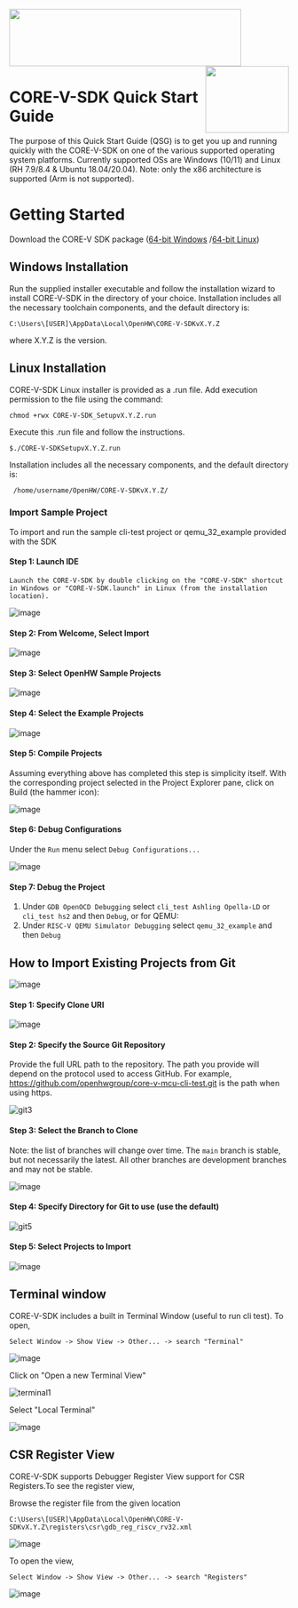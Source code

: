 <img src="https://www.openhwgroup.org/images/openhw-landscape.png" width="418px" height="103px" /> <img src="https://www.openhwgroup.org/images/core-v-portrait.png" align="right" width="150px" height="120px"/>

# CORE-V-SDK Quick Start Guide
The purpose of this Quick Start Guide (QSG) is to get you up and running quickly with the CORE-V-SDK on one of the various supported operating system platforms.
Currently supported OSs are Windows (10/11) and Linux (RH 7.9/8.4 & Ubuntu 18.04/20.04). Note: only the x86 architecture is supported (Arm is not supported).

# Getting Started
Download the CORE-V SDK package ([64-bit Windows](http://downloads.openhwgroup.org/) /[64-bit Linux](http://downloads.openhwgroup.org/))

## Windows Installation
Run the supplied installer executable and follow the installation wizard to install CORE-V-SDK in the directory of your choice. Installation includes all 
the necessary toolchain components, and the default directory is:
~~~
C:\Users\[USER]\AppData\Local\OpenHW\CORE-V-SDKvX.Y.Z
~~~
where X.Y.Z is the version.
## Linux Installation
CORE-V-SDK Linux installer is provided as a .run file. Add execution permission to the file using the command:
~~~
chmod +rwx CORE-V-SDK_SetupvX.Y.Z.run
~~~
Execute this .run file and follow the instructions.
~~~
$./CORE-V-SDKSetupvX.Y.Z.run
~~~
 Installation includes all the necessary components, and the default directory is: 
~~~ 
 /home/username/OpenHW/CORE-V-SDKvX.Y.Z/
~~~

### Import Sample Project
To import and run the sample cli-test project or qemu_32_example provided with the SDK 

#### Step 1: Launch IDE
~~~
Launch the CORE-V-SDK by double clicking on the "CORE-V-SDK" shortcut in Windows or "CORE-V-SDK.launch" in Linux (from the installation location).
~~~
![image](https://user-images.githubusercontent.com/69203453/166261343-412d61b7-6b86-41ac-9e07-bd2a5b25338d.png)


#### Step 2: From Welcome, Select Import

![image](https://user-images.githubusercontent.com/69203453/166261646-2730ab0d-79c3-4cfe-983b-a15dc8497ca5.png)

#### Step 3: Select OpenHW Sample Projects

![image](https://user-images.githubusercontent.com/69203453/165941846-1476e590-fc4d-4ffe-bb98-eff27eda7c39.png)

#### Step 4: Select the Example Projects 

![image](https://user-images.githubusercontent.com/69203453/165941926-c93e3689-a374-4301-8ba4-70a2276474d5.png)

#### Step 5: Compile Projects

Assuming everything above has completed this step is simplicity itself. With the corresponding project selected in the Project Explorer pane, click on Build (the hammer icon):

![image](https://user-images.githubusercontent.com/69203453/166262302-143bb245-61b6-4817-8107-9307ebd743fd.png)

#### Step 6: Debug Configurations

Under the `Run` menu select `Debug Configurations...`

![image](https://user-images.githubusercontent.com/69203453/166262803-49f91f14-3879-477e-a59e-49147fa6b94d.png)

#### Step 7: Debug the Project 
1. Under `GDB OpenOCD Debugging` select `cli_test Ashling Opella-LD` or `cli_test hs2` and then `Debug`, or for QEMU:
2. Under `RISC-V QEMU Simulator Debugging` select `qemu_32_example` and then `Debug`

## How to Import Existing Projects from Git

![image](https://user-images.githubusercontent.com/69203453/166265280-5c0928d1-ba7c-492d-a06c-58182a3c7aa5.png)

#### Step 1: Specify Clone URI

![image](https://user-images.githubusercontent.com/69203453/165948885-bf7bc6e9-7709-4d16-ad50-c180618631d9.png)

#### Step 2: Specify the Source Git Repository

Provide the full URL path to the repository. The path you provide will depend on the protocol used to access GitHub. For example, https://github.com/openhwgroup/core-v-mcu-cli-test.git is the path when using https.

![git3](https://user-images.githubusercontent.com/69203453/165165294-4c94af14-0ce2-4bbd-9dba-41534adfffca.png)

#### Step 3: Select the Branch to Clone

Note: the list of branches will change over time.
The `main` branch is stable, but not necessarily the latest.
All other branches are development branches and may not be stable.

![image](https://user-images.githubusercontent.com/69203453/165950736-d3ee1604-ece6-4cf6-9a8f-279b4efab1b7.png)

#### Step 4: Specify Directory for Git to use (use the default)

![git5](https://user-images.githubusercontent.com/69203453/165166065-a4d8a265-c5b5-48d2-9486-58b0fec9c968.png)

#### Step 5: Select Projects to Import

![image](https://user-images.githubusercontent.com/69203453/166695499-76e08d86-8af1-4da4-b644-de6b37d2ee5d.png)


## Terminal window

CORE-V-SDK includes a built in Terminal Window (useful to run cli test). To open, 

~~~
Select Window -> Show View -> Other... -> search "Terminal"
~~~
![image](https://user-images.githubusercontent.com/69203453/165900959-1a0fe8e8-efa6-4ff5-9ad5-5ab02ce04a29.png)

Click on "Open a new Terminal View"

![terminal1](https://user-images.githubusercontent.com/69203453/165899755-676a18df-6f61-4c0c-ad9d-495639f9a38d.png)

Select "Local Terminal"

![image](https://user-images.githubusercontent.com/69203453/165900146-0d0714b3-af08-48f0-8a52-153027526a3f.png)

## CSR Register View

CORE-V-SDK supports Debugger Register View support for CSR Registers.To see the register view,

Browse the register file from the given location 

`C:\Users\[USER]\AppData\Local\OpenHW\CORE-V-SDKvX.Y.Z\registers\csr\gdb_reg_riscv_rv32.xml`

![image](https://user-images.githubusercontent.com/69203453/182455819-7a9372c1-069c-4838-8185-e60d7a6f7326.png)

To open the view, 
~~~
Select Window -> Show View -> Other... -> search "Registers"
~~~

![image](https://user-images.githubusercontent.com/69203453/182458391-e45da9f2-981b-417b-82ec-f2cdff7ddd32.png)


















